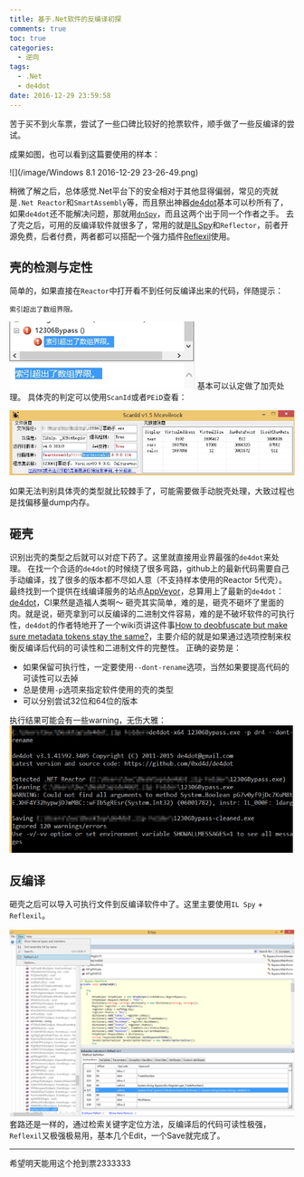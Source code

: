 ```yaml
---
title: 基于.Net软件的反编译初探
comments: true
toc: true
categories:
  - 逆向
tags:
  - .Net
  - de4dot
date: 2016-12-29 23:59:58
---
```

苦于买不到火车票，尝试了一些口碑比较好的抢票软件，顺手做了一些反编译的尝试。
<!-- more -->
成果如图，也可以看到这篇要使用的样本：

![](/image/Windows 8.1 2016-12-29 23-26-49.png)

稍微了解之后，总体感觉.Net平台下的安全相对于其他显得偏弱，常见的壳就是`.Net Reactor`和`SmartAssembly`等，而且祭出神器[de4dot](https://github.com/0xd4d/de4dot)基本可以秒所有了，如果`de4dot`还不能解决问题，那就用[`dnSpy`](https://github.com/0xd4d/dnSpy)，而且这两个出于同一个作者之手。
去了壳之后，可用的反编译软件就很多了，常用的就是[ILSpy](https://github.com/icsharpcode/ILSpy)和`Reflector`，前者开源免费，后者付费，两者都可以搭配一个强力插件[Reflexil](https://github.com/sailro/Reflexil)使用。

## 壳的检测与定性
简单的，如果直接在`Reactor`中打开看不到任何反编译出来的代码，伴随提示：
```
索引超出了数组界限。
```

![](/image/2016-12-30-00-20-05.jpg)
基本可以认定做了加壳处理。
具体壳的判定可以使用`ScanId`或者`PEiD`查看：

![](/image/2016-12-30-00-22-31.jpg)

如果无法判别具体壳的类型就比较棘手了，可能需要做手动脱壳处理，大致过程也是找偏移量dump内存。

## 砸壳
识别出壳的类型之后就可以对症下药了。这里就直接用业界最强的`de4dot`来处理。
在找一个合适的`de4dot`的时候绕了很多弯路，github上的最新代码需要自己手动编译，找了很多的版本都不尽如人意（不支持样本使用的Reactor 5代壳）。最终找到一个提供在线编译服务的站点[AppVeyor](https://ci.appveyor.com/)，总算用上了最新的`de4dot`：[de4dot](https://ci.appveyor.com/project/0xd4d/de4dot/build/artifacts)，CI果然是造福人类啊～
砸壳其实简单，难的是，砸壳不砸坏了里面的肉。就是说，砸壳拿到可以反编译的二进制文件容易，难的是不破坏软件的可执行性，`de4dot`的作者特地开了一个wiki页讲这件事[How to deobfuscate but make sure metadata tokens stay the same?](https://github.com/0xd4d/de4dot/wiki/FAQ)，主要介绍的就是如果通过选项控制来权衡反编译后代码的可读性和二进制文件的完整性。
正确的姿势是：
* 如果保留可执行性，一定要使用`--dont-rename`选项，当然如果要提高代码的可读性可以去掉
* 总是使用`-p`选项来指定软件使用的壳的类型
* 可以分别尝试32位和64位的版本

执行结果可能会有一些warning，无伤大雅：
![](/image/2016-12-30-00-42-09.jpg)
## 反编译
砸壳之后可以导入可执行文件到反编译软件中了。这里主要使用`IL Spy` + `Reflexil`。

![](/image/2016-12-30-00-46-27.png)
套路还是一样的，通过检索关键字定位方法，反编译后的代码可读性极强，`Reflexil`又极强极易用，基本几个Edit，一个Save就完成了。

- - - - --

希望明天能用这个抢到票2333333